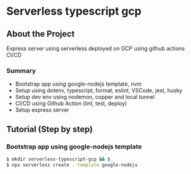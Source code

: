 # Serverless typescript gcp
## About the Project
Express server using serverless deployed on GCP using github actions CI/CD 

### Summary
* Bootstrap app using google-nodejs template, nvm
* Setup using dotenv, typescript, format, eslint, VSCode, jest, husky
* Setup dev env using nodemon, copper and local tunnel
* CI/CD using Github Action (lint, test, deploy)
* Setup express server

## Tutorial (Step by step)

### Bootstrap app using google-nodejs template
```bash
$ mkdir serverless-typescript-gcp && $_
$ npx serverless create --template google-nodejs
``` 
